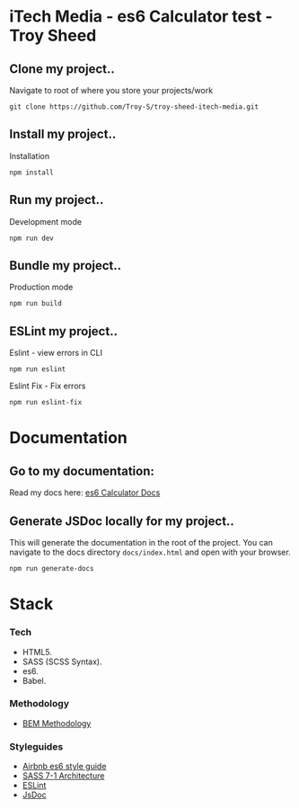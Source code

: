 # iTech Media - es6 Calculator test - Troy Sheed

## Clone my project..
Navigate to root of where you store your projects/work
```
git clone https://github.com/Troy-S/troy-sheed-itech-media.git
```

## Install my project..
Installation
```
npm install
```

## Run my project..
Development mode
```
npm run dev
```

## Bundle my project..
Production mode
```
npm run build
```

## ESLint my project..
Eslint - view errors in CLI
```
npm run eslint
```

Eslint Fix - Fix errors
```
npm run eslint-fix
```

# Documentation

## Go to my documentation:
Read my docs here: [es6 Calculator Docs](https://troy-s.github.io/docs/)

## Generate JSDoc locally for my project..
This will generate the documentation in the root of the project. You can navigate to the docs directory `docs/index.html` and open with your browser.
```
npm run generate-docs
```

# Stack

### Tech
* HTML5.
* SASS (SCSS Syntax).
* es6.
* Babel.

### Methodology
* [BEM Methodology](https://en.bem.info/methodology/)

### Styleguides
* [Airbnb es6 style guide](https://github.com/airbnb/javascript)
* [SASS 7-1 Architecture](https://sass-guidelin.es/#architecture)
* [ESLint](https://eslint.org/)
* [JsDoc](https://jsdoc.app/index.html)

